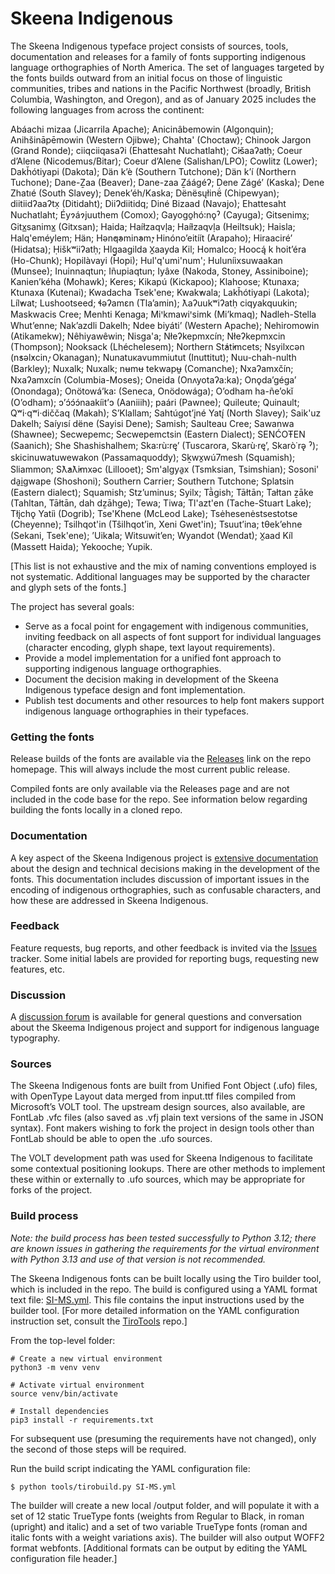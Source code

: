 # Skeena Indigenous

The Skeena Indigenous typeface project consists of sources, tools, documentation and releases for a family of fonts supporting indigenous language orthographies of North America. The set of languages targeted by the fonts builds outward from an initial focus on those of linguistic communities, tribes and nations in the Pacific Northwest (broadly, British Columbia, Washington, and Oregon), and as of January 2025 includes the following languages from across the continent:

Abáachi mizaa (Jicarrila Apache); Anicinâbemowin (Algonquin); Anihšināpēmowin (Western Ojibwe); Chahta' (Choctaw); Chinook Jargon (Grand Ronde); ciiqciiqasaʔi (Ehattesaht Nuchatlaht); C̕išaaʔatḥ; Coeur d’Alene (Nicodemus/Bitar); Coeur d’Alene (Salishan/LPO); Cowlitz (Lower); Dakȟótiyapi (Dakota); Dän kʼè (Southern Tutchone); Dän kʼí (Northern Tuchone); Dane-Ẕaa (Beaver); Dane-zaa Ẕáágéʔ; Dene Zágéʼ (Kaska); Dene Zhatıé (South Slavey); Denek’éh/Kaska; Dënësųłinë́ (Chipewyan); diitiidʔaaʔtx̣ (Ditidaht); DiiɁdiitidq; Diné Bizaad (Navajo); Ehattesaht Nuchatlaht; Éyɂáɂjuuthem (Comox); Gayogo̱hó꞉nǫˀ (Cayuga); Gitsenimx̱; Gitx̲sanimx̲ (Gitxsan); Haida; Haíłzaqvḷa; Haíɫzaqvḷa (Heiltsuk); Haisla; Halq'eméylem; Hän; Hən̓q̓əmin̓əm̓; Hinónoʼeitíít (Arapaho); Hiraaciré’ (Hidatsa); Ḥiškʷiiʔatḥ; Hlg̱aagilda X̱aayda Kil; Homalco; Hoocą́ k hoit’éra (Ho-Chunk); Hopilàvayi (Hopi); Hul'q'umi'num'; Huluníixsuwaakan (Munsee); Inuinnaqtun; Iñupiaqtun; Iyâxe (Nakoda, Stoney, Assiniboine); Kanien’kéha (Mohawk); Keres; Kikapú (Kickapoo); Klahoose; Ktunaxa; Ktunaxa (Kutenai); Kwadacha Tsek'ene; Kwak̓wala; Lakȟótiyapi (Lakota); Líl̓wat; Lushootseed; ɬəʔamɛn (Tla’amin); ƛaʔuukʷiʔatḥ ciqyakquukin; Maskwacis Cree; Menhti Kenaga; Miꞌkmawiꞌsimk (Mi’kmaq); Nadleh-Stella Whut’enne; Nak’azdli Dakelh; Ndee biyáti’ (Western Apache); Nehiromowin (Atikamekw); Nêhiyawêwin; Nisga'a; Nłeʔkepmxcín; Nłeʔkepmxcin (Thompson); Nooksack (Lhéchelesem); Northern St̓át̓imcets; Nsyilxcən (n̓səl̓xcin̓, Okanagan); Nunatuĸavummiutut (Inuttitut); Nuu-chah-nulth (Barkley); Nuxalk; Nuxalk; nʉmʉ tekwapʉ̱ (Comanche); Nxaʔamxčín; Nxaʔamxcín (Columbia-Moses); Oneida (Onʌyotaʔa:ka); Onǫda’géga’ (Onondaga); Onötowá’ka꞉ (Seneca, Onödowága); Oʼodham ha-ñeʼokĭ (Oʼodham); ɔ’ɔ́ɔ́ɔ́naakíit’ɔ (Aaniiih); paári (Pawnee); Quileute; Quinault; Qʷi·qʷi·diččaq (Makah); S’Klallam; Sahtúgot’įné Yatı̨́ (North Slavey); Saik'uz Dakelh; Saı́yısı́ dëne (Sayisi Dene); Samish; Saulteau Cree; Sawanwa (Shawnee); Secwepemc; Secwepemctsin (Eastern Dialect); SENĆOŦEN (Saanich); She Shashishalhem; Ska꞉rù꞉rę’ (Tuscarora, Skarù·rę’, Skarò˙rə̨ ˀ); skicinuwatuwewakon (Passamaquoddy); Sḵwx̱wú7mesh (Squamish); Sliammon; Sƛ̓aƛ̓imxǝc (Lillooet); Sm'algya̱x (Tsmksian, Tsimshian); Sosoni' da̱i̱gwape (Shoshoni); Southern Carrier; Southern Tutchone; Splatsin (Eastern dialect); Squamish; Stz’uminus; Syilx; Tā̀gish; Tāłtān; Tałtan ẕāke (Tahltan, Tāłtān, dah dẕāhge); Tewa; Tiwa; Tl'azt'en (Tache-Stuart Lake); Tłįchǫ Yatiì (Dogrib); Tse'Khene (McLeod Lake); Tsėhesenėstsestotse (Cheyenne); Tsilhqot'in (Tŝilhqot’in, Xeni Gwet'in); Tsuut’ina; tθek’ehne (Sekani, Tsek'ene); ’Uik̓ala; Witsuwit’en; Wyandot (Wendat); X̱aad Kíl (Massett Haida); Yekooche; Yupik.

[This list is not exhaustive and the mix of naming conventions employed is not systematic. Additional languages may be supported by the character and glyph sets of the fonts.]

The project has several goals:

* Serve as a focal point for engagement with indigenous communities, inviting feedback on all aspects of font support for individual languages (character encoding, glyph shape, text layout requirements).
* Provide a model implementation for a unified font approach to supporting indigenous language orthographies.
* Document the decision making in development of the Skeena Indigenous typeface design and font implementation.
* Publish test documents and other resources to help font makers support indigenous language orthographies in their typefaces.

### Getting the fonts

Release builds of the fonts are available via the [Releases](https://github.com/microsoft/Skeena-Indigenous-Typeface/releases) link on the repo homepage. This will always include the most current public release.

Compiled fonts are only available via the Releases page and are not included in the code base for the repo. See information below regarding building the fonts locally in a cloned repo.

### Documentation

A key aspect of the Skeena Indigenous project is [extensive documentation](https://microsoft.github.io/Skeena-Indigenous-Typeface/) about the design and technical decisions making in the development of the fonts. This documentation includes discussion of important issues in the encoding of indigenous orthographies, such as confusable characters, and how these are addressed in Skeena Indigenous.

### Feedback

Feature requests, bug reports, and other feedback is invited via the [Issues](https://github.com/microsoft/Skeena-Indigenous-Typeface/issues) tracker. Some initial labels are provided for reporting bugs, requesting new features, etc.

### Discussion

A [discussion forum](https://github.com/microsoft/Skeena-Indigenous-Typeface/discussions) is available for general questions and conversation about the Skeema Indigenous project and support for indigenous language typography.

### Sources

The Skeena Indigenous fonts are built from Unified Font Object (.ufo) files, with OpenType Layout data merged from input.ttf files compiled from Microsoft’s VOLT tool. The upstream design sources, also available, are FontLab .vfc files (also saved as .vfj plain text versions of the same in JSON syntax). Font makers wishing to fork the project in design tools other than FontLab should be able to open the .ufo sources.

The VOLT development path was used for Skeena Indigenous to facilitate some contextual positioning lookups. There are other methods to implement these within or externally to .ufo sources, which may be appropriate for forks of the project.

### Build process

*Note: the build process has been tested successfully to Python 3.12; there are known issues in gathering the requirements for the virtual environment with Python 3.13 and use of that version is not recommended.*

The Skeena Indigenous fonts can be built locally using the Tiro builder tool, which is included in the repo. The build is configured using a YAML format text file: [SI-MS.yml](https://github.com/microsoft/Skeena-Indigenous-Typeface/blob/main/SI-MS.yml). This file contains the input instructions used by the builder tool. [For more detailed information on the YAML configuration instruction set, consult the [TiroTools](https://github.com/TiroTypeworks/TiroTools/tree/master/Builder) repo.]

From the top-level folder:

```
# Create a new virtual environment
python3 -m venv venv

# Activate virtual environment
source venv/bin/activate

# Install dependencies
pip3 install -r requirements.txt
```

For subsequent use (presuming the requirements have not changed), only the second of those steps will be required.

Run the build script indicating the YAML configuration file:

```
$ python tools/tirobuild.py SI-MS.yml
```
The builder will create a new local /output folder, and will populate it with a set of 12 static TrueType fonts (weights from Regular to Black, in roman (upright) and italic) and a set of two variable TrueType fonts (roman and italic fonts with a weight variations axis). The builder will also output WOFF2 format webfonts. [Additional formats can be output by editing the YAML configuration file header.]



